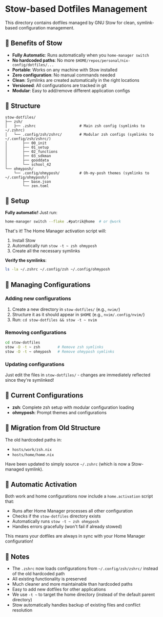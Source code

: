 # Stow-based Dotfiles Management

This directory contains dotfiles managed by GNU Stow for clean, symlink-based configuration management.

## 🎯 Benefits of Stow

- **Fully Automatic**: Runs automatically when you `home-manager switch`
- **No hardcoded paths**: No more `$HOME/repos/personal/nix-config/dotfiles/...`
- **Portable**: Works on any machine with Stow installed
- **Zero configuration**: No manual commands needed
- **Clean**: Symlinks are created automatically in the right locations
- **Versioned**: All configurations are tracked in git
- **Modular**: Easy to add/remove different application configs

## 📁 Structure

```
stow-dotfiles/
├── zsh/
│   ├── .zshrc                    # Main zsh config (symlinks to ~/.zshrc)
│   └── .config/zsh/zshrc/        # Modular zsh configs (symlinks to ~/.config/zsh/zshrc/)
│       ├── 00_init
│       ├── 01_setup
│       ├── 02_functions
│       ├── 03_sdkman
│       ├── gooddata
│       └── school_42
└── ohmyposh/
    └── .config/ohmyposh/         # Oh-my-posh themes (symlinks to ~/.config/ohmyposh/)
        ├── base.json
        └── zen.toml
```

## 🚀 Setup

**Fully automatic!** Just run:
```bash
home-manager switch --flake .#patrik@home  # or @work
```

That's it! The Home Manager activation script will:
1. Install Stow
2. Automatically run `stow -t ~ zsh ohmyposh` 
3. Create all the necessary symlinks

**Verify the symlinks**:
```bash
ls -la ~/.zshrc ~/.config/zsh ~/.config/ohmyposh
```

## 🔧 Managing Configurations

### Adding new configurations
1. Create a new directory in `stow-dotfiles/` (e.g., `nvim/`)
2. Structure it as it should appear in `$HOME` (e.g., `nvim/.config/nvim/`)
3. Run: `cd stow-dotfiles && stow -t ~ nvim`

### Removing configurations
```bash
cd stow-dotfiles
stow -D -t ~ zsh        # Remove zsh symlinks
stow -D -t ~ ohmyposh   # Remove ohmyposh symlinks
```

### Updating configurations
Just edit the files in `stow-dotfiles/` - changes are immediately reflected since they're symlinked!

## 🎨 Current Configurations

- **zsh**: Complete zsh setup with modular configuration loading
- **ohmyposh**: Prompt themes and configurations

## 🔄 Migration from Old Structure

The old hardcoded paths in:
- `hosts/work/zsh.nix`
- `hosts/home/home.nix`

Have been updated to simply source `~/.zshrc` (which is now a Stow-managed symlink).

## 🤖 Automatic Activation

Both work and home configurations now include a `home.activation` script that:
- Runs after Home Manager processes all other configuration
- Checks if the `stow-dotfiles` directory exists
- Automatically runs `stow -t ~ zsh ohmyposh` 
- Handles errors gracefully (won't fail if already stowed)

This means your dotfiles are always in sync with your Home Manager configuration!

## 📝 Notes

- The `.zshrc` now loads configurations from `~/.config/zsh/zshrc/` instead of the old hardcoded path
- All existing functionality is preserved
- Much cleaner and more maintainable than hardcoded paths
- Easy to add new dotfiles for other applications
- We use `-t ~` to target the home directory (instead of the default parent directory)
- Stow automatically handles backup of existing files and conflict resolution 
